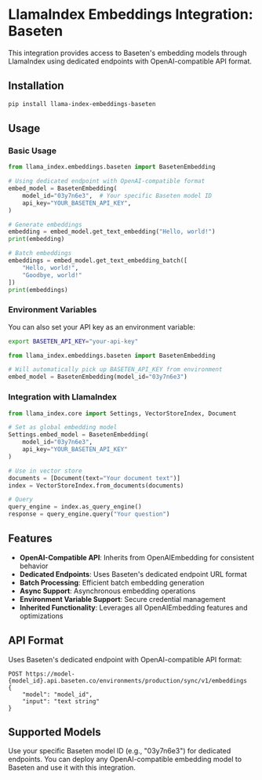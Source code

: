 # LlamaIndex Embeddings Integration: Baseten

This integration provides access to Baseten's embedding models through LlamaIndex using dedicated endpoints with OpenAI-compatible API format.

## Installation

```bash
pip install llama-index-embeddings-baseten
```

## Usage

### Basic Usage

```python
from llama_index.embeddings.baseten import BasetenEmbedding

# Using dedicated endpoint with OpenAI-compatible format
embed_model = BasetenEmbedding(
    model_id="03y7n6e3",  # Your specific Baseten model ID
    api_key="YOUR_BASETEN_API_KEY",
)

# Generate embeddings
embedding = embed_model.get_text_embedding("Hello, world!")
print(embedding)

# Batch embeddings
embeddings = embed_model.get_text_embedding_batch([
    "Hello, world!",
    "Goodbye, world!"
])
print(embeddings)
```

### Environment Variables

You can also set your API key as an environment variable:

```bash
export BASETEN_API_KEY="your-api-key"
```

```python
from llama_index.embeddings.baseten import BasetenEmbedding

# Will automatically pick up BASETEN_API_KEY from environment
embed_model = BasetenEmbedding(model_id="03y7n6e3")
```

### Integration with LlamaIndex

```python
from llama_index.core import Settings, VectorStoreIndex, Document

# Set as global embedding model
Settings.embed_model = BasetenEmbedding(
    model_id="03y7n6e3",
    api_key="YOUR_BASETEN_API_KEY"
)

# Use in vector store
documents = [Document(text="Your document text")]
index = VectorStoreIndex.from_documents(documents)

# Query
query_engine = index.as_query_engine()
response = query_engine.query("Your question")
```

## Features

- **OpenAI-Compatible API**: Inherits from OpenAIEmbedding for consistent behavior
- **Dedicated Endpoints**: Uses Baseten's dedicated endpoint URL format
- **Batch Processing**: Efficient batch embedding generation
- **Async Support**: Asynchronous embedding operations
- **Environment Variable Support**: Secure credential management
- **Inherited Functionality**: Leverages all OpenAIEmbedding features and optimizations

## API Format

Uses Baseten's dedicated endpoint with OpenAI-compatible API format:
```
POST https://model-{model_id}.api.baseten.co/environments/production/sync/v1/embeddings
{
    "model": "model_id",
    "input": "text string"
}
```

## Supported Models

Use your specific Baseten model ID (e.g., "03y7n6e3") for dedicated endpoints. You can deploy any OpenAI-compatible embedding model to Baseten and use it with this integration. 